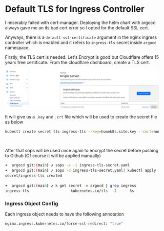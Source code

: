 # Default TLS for Ingress Controller
I miserably failed with cert-manager. Deploying the helm chart with argocd always gave me an tls bad cert error so I opted for the default SSL cert.

Anyways, there is a `default-ssl-certificate` argument in the nginx ingress controller which is enabled and it refers to `ingress-tls` secret inside `argocd` namespace. 

Firstly, the TLS cert is needed. Let's Encrypt is good but Cloudflare offers 15 years free certificate. From the cloudflare dashboard, create a TLS cert.

![tls](assets/img/tls.png)

It will give us a `.key` and `.crt` file which will be used to create the secret file as below

```bash
kubectl create secret tls ingress-tls --key=homek8s.site.key --cert=homek8s.site.crt -n ingress-nginx --dry-run=client  -o yaml
```
<br>

After that sops will be used once again to encrypt the secret before pushing to Github (Of course it will be applied manually)

```bash
➜  argocd git:(main) ✗ sops -e -i ingress-tls-secret.yaml 
➜  argocd git:(main) ✗ sops -d ingress-tls-secret.yaml| kubectl apply -f -
secret/ingress-tls created

➜  argocd git:(main) ✗ k get secret -n argocd | grep ingress
ingress-tls                   kubernetes.io/tls   2      6s
```

### Ingress Object Config
Each ingress object needs to have the following annotation
```bash
nginx.ingress.kubernetes.io/force-ssl-redirect: "true"
```